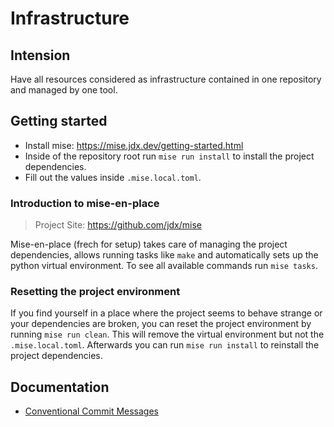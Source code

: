 Infrastructure
==============

Intension
---------

Have all resources considered as infrastructure contained in one repository and managed
by one tool.

Getting started
---------------

- Install mise: https://mise.jdx.dev/getting-started.html
- Inside of the repository root run `mise run install` to install the project dependencies.
- Fill out the values inside `.mise.local.toml`.

### Introduction to mise-en-place

> Project Site: https://github.com/jdx/mise

Mise-en-place (frech for setup) takes care of managing the project dependencies, allows
running tasks like `make` and automatically sets up the python virtual environment.
To see all available commands run `mise tasks`.

### Resetting the project environment

If you find yourself in a place where the project seems to behave strange or your
dependencies are broken, you can reset the project environment by running `mise run clean`.
This will remove the virtual environment but not the `.mise.local.toml`. Afterwards you
can run `mise run install` to reinstall the project dependencies.

Documentation
-------------

- [Conventional Commit Messages](./docs/conventional-commit-messages.md)
